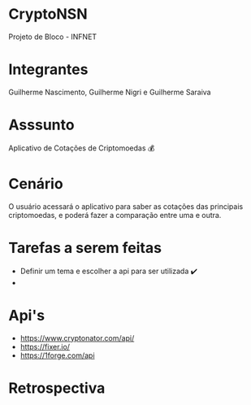 # CryptoNSN

Projeto de Bloco - INFNET

# Integrantes

Guilherme Nascimento, Guilherme Nigri e Guilherme Saraiva

# Asssunto

Aplicativo de Cotações de Criptomoedas :moneybag:

# Cenário

O usuário acessará o aplicativo para saber as cotações das principais criptomoedas, e poderá fazer a comparação entre uma e outra.

# Tarefas a serem feitas

- Definir um tema e escolher a api para ser utilizada :heavy_check_mark:
- 

# Api's

- https://www.cryptonator.com/api/ 
- https://fixer.io/
- https://1forge.com/api

# Retrospectiva
